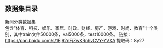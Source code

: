 ## 数据集目录
新闻分类数据集  
包含"体育、科技、娱乐、家居、时政、财经、房产、游戏、时尚、教育"十个类别，其中train文件50000条，val5000条，test10000条。
链接：https://pan.baidu.com/s/1Ej92nFjZwKRnhvCVY-YVXA 
提取码：8y27
